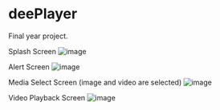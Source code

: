 # deePlayer

Final year project.

Splash Screen
![image](https://github.com/duygu2/deeplayer/assets/56012686/1cdb9007-f173-4468-baf1-8b9ee294824e)

Alert Screen
![image](https://github.com/duygu2/deeplayer/assets/56012686/70bfc2e6-668c-4ba6-b34e-b2b04105e772)

Media Select Screen (image and video are selected)
![image](https://github.com/duygu2/deeplayer/assets/56012686/22025d76-803d-4980-a83b-3e2b3b66b253)

Video Playback Screen
![image](https://github.com/duygu2/deeplayer/assets/56012686/de0a941e-1d9f-41b4-adaf-f25e3aa6b992)
